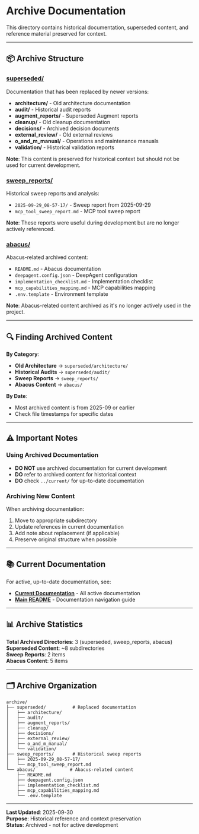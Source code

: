 # Archive Documentation

This directory contains historical documentation, superseded content, and reference material preserved for context.

---

## 📦 Archive Structure

### [superseded/](superseded/)
Documentation that has been replaced by newer versions:
- **architecture/** - Old architecture documentation
- **audit/** - Historical audit reports
- **augment_reports/** - Superseded Augment reports
- **cleanup/** - Old cleanup documentation
- **decisions/** - Archived decision documents
- **external_review/** - Old external reviews
- **o_and_m_manual/** - Operations and maintenance manuals
- **validation/** - Historical validation reports

**Note**: This content is preserved for historical context but should not be used for current development.

### [sweep_reports/](sweep_reports/)
Historical sweep reports and analysis:
- `2025-09-29_08-57-17/` - Sweep report from 2025-09-29
- `mcp_tool_sweep_report.md` - MCP tool sweep report

**Note**: These reports were useful during development but are no longer actively referenced.

### [abacus/](abacus/)
Abacus-related archived content:
- `README.md` - Abacus documentation
- `deepagent.config.json` - DeepAgent configuration
- `implementation_checklist.md` - Implementation checklist
- `mcp_capabilities_mapping.md` - MCP capabilities mapping
- `.env.template` - Environment template

**Note**: Abacus-related content archived as it's no longer actively used in the project.

---

## 🔍 Finding Archived Content

**By Category**:
- **Old Architecture** → `superseded/architecture/`
- **Historical Audits** → `superseded/audit/`
- **Sweep Reports** → `sweep_reports/`
- **Abacus Content** → `abacus/`

**By Date**:
- Most archived content is from 2025-09 or earlier
- Check file timestamps for specific dates

---

## ⚠️ Important Notes

### Using Archived Documentation
- **DO NOT** use archived documentation for current development
- **DO** refer to archived content for historical context
- **DO** check `../current/` for up-to-date documentation

### Archiving New Content
When archiving documentation:
1. Move to appropriate subdirectory
2. Update references in current documentation
3. Add note about replacement (if applicable)
4. Preserve original structure when possible

---

## 📚 Current Documentation

For active, up-to-date documentation, see:
- **[Current Documentation](../current/)** - All active documentation
- **[Main README](../README.md)** - Documentation navigation guide

---

## 📊 Archive Statistics

**Total Archived Directories**: 3 (superseded, sweep_reports, abacus)  
**Superseded Content**: ~8 subdirectories  
**Sweep Reports**: 2 items  
**Abacus Content**: 5 items  

---

## 🗂️ Archive Organization

```
archive/
├── superseded/          # Replaced documentation
│   ├── architecture/
│   ├── audit/
│   ├── augment_reports/
│   ├── cleanup/
│   ├── decisions/
│   ├── external_review/
│   ├── o_and_m_manual/
│   └── validation/
├── sweep_reports/       # Historical sweep reports
│   ├── 2025-09-29_08-57-17/
│   └── mcp_tool_sweep_report.md
└── abacus/             # Abacus-related content
    ├── README.md
    ├── deepagent.config.json
    ├── implementation_checklist.md
    ├── mcp_capabilities_mapping.md
    └── .env.template
```

---

**Last Updated**: 2025-09-30  
**Purpose**: Historical reference and context preservation  
**Status**: Archived - not for active development

